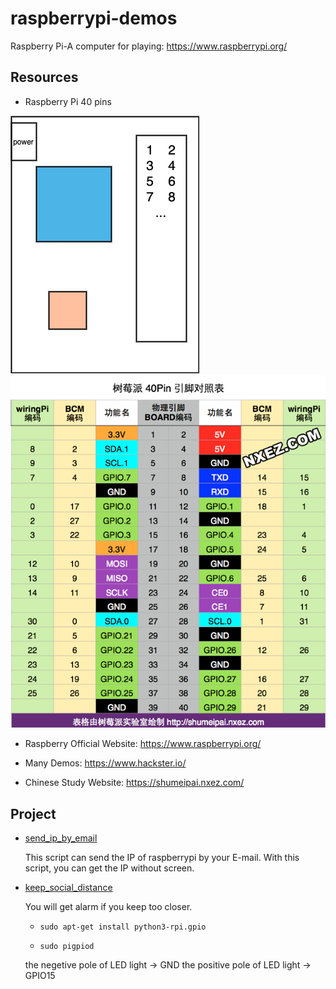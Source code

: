 # raspberrypi-demos
Raspberry Pi-A computer for playing: https://www.raspberrypi.org/

## Resources

- Raspberry Pi 40 pins

![](https://raw.githubusercontent.com/cnlinxi/raspberrypi-demos/master/imgs/raspberry.png)
![](https://raw.githubusercontent.com/cnlinxi/raspberrypi-demos/master/imgs/rpi-pins-40-0.png)

- Raspberry Official Website: https://www.raspberrypi.org/

- Many Demos: https://www.hackster.io/

- Chinese Study Website: https://shumeipai.nxez.com/

## Project

- [send_ip_by_email](https://github.com/cnlinxi/raspberrypi-demos/blob/master/send_ip_by_email.py)

    This script can send the IP of raspberrypi by your E-mail. With this script, you can get the IP without screen.

- [keep_social_distance](https://github.com/cnlinxi/raspberrypi-demos/blob/master/keep_social_distance.py)

    You will get alarm if you keep too closer.

    - `sudo apt-get install python3-rpi.gpio`

    - `sudo pigpiod`

    the negetive pole of LED light -> GND
    the positive pole of LED light -> GPIO15